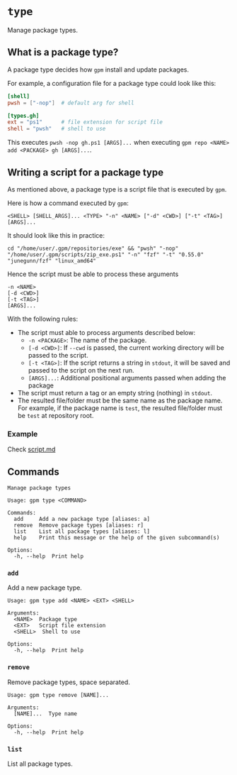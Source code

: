 # `type`

Manage package types.

## What is a package type?

A package type decides how `gpm` install and update packages.

For example, a configuration file for a package type could look like this:

```toml
[shell]
pwsh = ["-nop"]  # default arg for shell

[types.gh]
ext = "ps1"      # file extension for script file
shell = "pwsh"   # shell to use
```

This executes `pwsh -nop gh.ps1 [ARGS]...` when executing `gpm repo <NAME> add <PACKAGE> gh [ARGS]...`.

## Writing a script for a package type

As mentioned above, a package type is a script file that is executed by `gpm`.

Here is how a command executed by `gpm`:

```shell
<SHELL> [SHELL_ARGS]... <TYPE> "-n" <NAME> ["-d" <CWD>] ["-t" <TAG>] [ARGS]...
```

It should look like this in practice:

```shell
cd "/home/user/.gpm/repositories/exe" && "pwsh" "-nop" "/home/user/.gpm/scripts/zip_exe.ps1" "-n" "fzf" "-t" "0.55.0" "junegunn/fzf" "linux_amd64"
```

Hence the script must be able to process these arguments

```
-n <NAME>
[-d <CWD>]
[-t <TAG>]
[ARGS]...
```

With the following rules:

- The script must able to process arguments described below:
  - `-n <PACKAGE>`: The name of the package.
  - `[-d <CWD>]`: If `--cwd` is passed, the current working directory will be passed to the script.
  - `[-t <TAG>]`: If the script returns a string in `stdout`, it will be saved and passed to the script on the next run.
  - `[ARGS]...`: Additional positional arguments passed when adding the package
- The script must return a tag or an empty string (nothing) in `stdout`.
- The resulted file/folder must be the same name as the package name. For example, if the package name is `test`, the resulted file/folder must be `test` at repository root.

### Example

Check [script.md](./script.md)

## Commands

```
Manage package types

Usage: gpm type <COMMAND>

Commands:
  add     Add a new package type [aliases: a]
  remove  Remove package types [aliases: r]
  list    List all package types [aliases: l]
  help    Print this message or the help of the given subcommand(s)

Options:
  -h, --help  Print help
```

### `add`

Add a new package type.

```
Usage: gpm type add <NAME> <EXT> <SHELL>

Arguments:
  <NAME>  Package type
  <EXT>   Script file extension
  <SHELL>  Shell to use

Options:
  -h, --help  Print help
```

### `remove`

Remove package types, space separated.

```
Usage: gpm type remove [NAME]...

Arguments:
  [NAME]...  Type name

Options:
  -h, --help  Print help
```

### `list`

List all package types.
